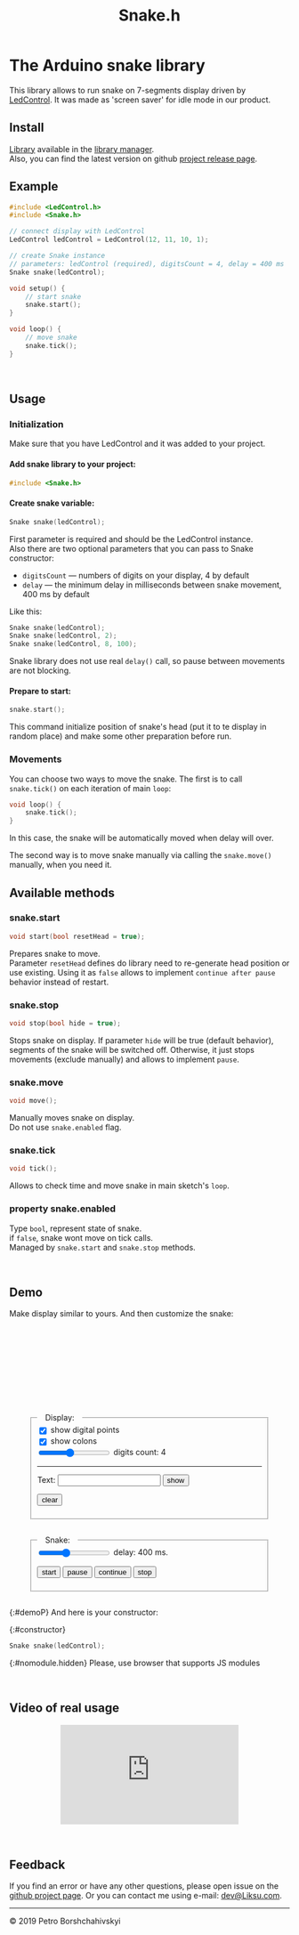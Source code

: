 ﻿---
title: Snake.h
---

<link rel="shortcut icon" type="image/gif" href="./favicon.ico"/>
<script>
    var link = document.querySelector("link[rel*='icon']");
    document.getElementsByTagName('head')[0].appendChild(link);
</script>

<style>
    text {font-family: sans-serif; font-size: 2em; fill: silver; alignment-baseline: middle; text-anchor: middle}
    text.small {font-size: 0.8em; fill: darkgray}
    svg {margin: 0 auto; display: block}
    fieldset {width: 80%; margin: 2em auto}
    fieldset input {vertical-align: middle}
    label {display: block}
    fieldset > legend {padding: 0 1em}
    .hidden {display: none}
</style>

# The Arduino snake library

This library allows to run snake on 7-segments display driven by [LedControl](http://wayoda.github.io/LedControl/).
It was made as 'screen saver' for idle mode in our product.

## Install

[Library](https://www.arduino.cc/reference/en/libraries/snake/) available in the [library manager](https://docs.arduino.cc/software/ide-v1/tutorials/installing-libraries).<br>
Also, you can find the latest version on github [project release page](https://github.com/Liksu/7SegmentsSnake/releases).


## Example

```cpp
#include <LedControl.h>
#include <Snake.h>

// connect display with LedControl
LedControl ledControl = LedControl(12, 11, 10, 1);

// create Snake instance
// parameters: ledControl (required), digitsCount = 4, delay = 400 ms
Snake snake(ledControl);

void setup() {
    // start snake
    snake.start();
}

void loop() {
    // move snake
    snake.tick();
}
```

 

## Usage

### Initialization

Make sure that you have LedControl and it was added to your project.

#### Add snake library to your project:

```cpp
#include <Snake.h>
```

#### Create snake variable:

```cpp
Snake snake(ledControl);
```

First parameter is required and should be the LedControl instance.<br>
Also there are two optional parameters that you can pass to Snake constructor:

* `digitsCount` — numbers of digits on your display, 4 by default
* `delay` — the minimum delay in milliseconds between snake movement, 400 ms by default

Like this:
```cpp
Snake snake(ledControl);
Snake snake(ledControl, 2);
Snake snake(ledControl, 8, 100);
```

Snake library does not use real `delay()` call, so pause between movements are not blocking.

#### Prepare to start:

```cpp
snake.start();
```

This command initialize position of snake's head (put it to te display in random place) and make some other preparation before run.

### Movements

You can choose two ways to move the snake. The first is to call `snake.tick()` on each iteration of main `loop`:

```cpp
void loop() {
    snake.tick();
}
```

In this case, the snake will be automatically moved when delay will over.

The second way is to move snake manually via calling the `snake.move()` manually, when you need it.

## Available methods

### snake.start

```cpp
void start(bool resetHead = true);
```

Prepares snake to move.<br>
Parameter `resetHead` defines do library need to re-generate head position or use existing.
Using it as `false` allows to implement `continue after pause` behavior instead of restart.

### snake.stop

```cpp
void stop(bool hide = true);
```

Stops snake on display.
If parameter `hide` will be true (default behavior), segments of the snake will be switched off.
Otherwise, it just stops movements (exclude manually) and allows to implement `pause`. 

### snake.move

```cpp
void move();
```

Manually moves snake on display.<br>
Do not use `snake.enabled` flag.

### snake.tick

```cpp
void tick();
```

Allows to check time and move snake in main sketch's `loop`.

### property snake.enabled

Type `bool`, represent state of snake.<br>
if `false`, snake wont move on tick calls.<br>
Managed by `snake.start` and `snake.stop` methods.

 

## Demo

Make display similar to yours. And then customize the snake:

<svg id="demoSVG" width="100%" height="128"></svg>

<form id="demoFORM" onchange="redraw(this)" onsubmit="return false;">
<fieldset>
    <legend>Display:</legend>
    <label><input type="checkbox" name="showDP" checked> show digital points</label>
    <label><input type="checkbox" name="showDots" checked> show colons</label>
    <label>
        <input type="range" id="digits" value="4" min="1" max="8" step="1" name="digits" oninput="digitsOutput.value = this.value">
        digits count:
        <output name="digitsOutput">4</output>
    </label>
    <hr>
    <label>Text: <input name="digitsText" type="text"> <button onclick="display.setWord(digitsText.value)">show</button></label>
    <p>
        <button onclick="digitsText.value = display.clear() || ''">clear</button>
    </p>
</fieldset>
<fieldset>
    <legend>Snake:</legend>
    <label>
        <input type="range" id="delay" value="400" min="50" max="1000" step="50" name="delay" oninput="snake.delay = delayOutput.value = this.value">
        delay:
        <output name="delayOutput">400</output>
        ms.
    </label>
    <p>
        <button onclick="snake.start()">start</button>
        <button onclick="snake.stop(false)">pause</button>
        <button onclick="snake.start(false)">continue</button>
        <button onclick="snake.stop()">stop</button>
    </p>
</fieldset>
</form>

{:#demoP}
And here is your constructor:

{:#constructor}
```cpp
Snake snake(ledControl);
```

{:#nomodule.hidden}
Please, use browser that supports JS modules

<script>
    window.start = function(Display, Snake) {
        const config = {};
        window.display = new Display('svg#demoSVG', config);
        window.snake = new Snake(display, display.digitsCount);
        window.timerId = setInterval(() => snake.tick(), 50);

        window.redraw = function(form) {
            const svg = document.querySelector('svg#demoSVG');
            svg.innerHTML = '';
            const config = {
                digitsCount: form.digits.value,
                showDP: form.showDP.checked,
                showDots: form.showDots.checked
            };

            snake.display = window.display = new Display(svg, config);
            if (form.digitsText.value) display.setWord(form.digitsText.value);
            
            if (snake.digitsCount != config.digitsCount) {
                snake.digitsCount = +config.digitsCount;
                if (snake.enabled) snake.start();
            }
            
            let params = [];
            if (form.delay.value != 400) params.push(form.delay.value);
            if (form.digits.value != 4 || params.length) params.unshift(form.digits.value);
            params.unshift('ledControl');
            
            params = params.map(text => ({class: isNaN(parseInt(text)) ? 'n' : 'mi', text}));
            
            const tags = [
                {class: 'n', text: 'Snake'},
                {text: ' '},
                {class: 'n', text: 'snake'},
                {class: 'p', text: '('},
                ...params.reduce((a, b) => [...a, {class: 'p', text: ','}, {text: ' '}, b], [params.shift()]),
                {class: 'p', text: ');'},
            ].map(tag => tag.class ? `<span class="${tag.class}">${tag.text}</span>` : tag.text);
            
            document.querySelector('#constructor code').innerHTML = tags.join('');
        };

        snake.start();
    };
</script>

<script type="module">
    import Display from "./display.js";
    import Snake from "./snake.js";
    window.start(Display, Snake);
</script>
<script nomodule>
    document.getElementById('nomodule').style.display = 'block';
    'demoSVG demoFORM demoP constructor'.split(' ').forEach(function(selector) {
        document.getElementById(selector).style.display = 'none';
    });
</script>

 

## Video of real usage

<center><iframe width="320" height="179" src="https://www.youtube.com/embed/Ws4qPjABhV8" frameborder="0" allow="accelerometer; encrypted-media; gyroscope; picture-in-picture" allowfullscreen></iframe></center>

 

## Feedback

If you find an error or have any other questions, please open issue on the [github project page](https://github.com/Liksu/7SegmentsSnake/issues).
Or you can contact me using e-mail: [dev@Liksu.com](mailto:dev@Liksu.com).

<hr>

© 2019 Petro Borshchahivskyi
